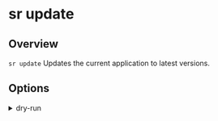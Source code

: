 <!-- Links in /docs/documentation should NOT have `.md` at the end, because they end up in our wiki at release. -->

# sr update

## Overview
`sr update` Updates the current application to latest versions.

## Options
<details>
  <summary>dry-run</summary>
  <p>
    <code>--dry-run</code> (alias: <code>-d</code>) <em>default value: false</em>
  </p>
  <p>
    Run through without making any changes. Will list all files that would have been created when running <code>sr update</code>.
  </p>
</details>
